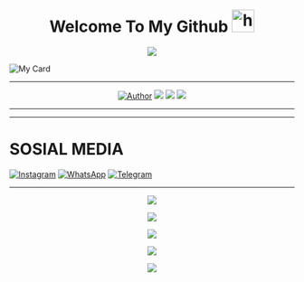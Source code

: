 <h1 align="center">Welcome To My Github <img src="https://user-images.githubusercontent.com/1303154/88677602-1635ba80-d120-11ea-84d8-d263ba5fc3c0.gif" width="40px" alt="hi"><br></h1>
<p align="center">
<img src="https://gpvc.arturio.dev/hansalrl" />
</p>

![My Card](https://cardivo.vercel.app/api?name=Hans%20&description=Hi,%20i%27m%20a%20back%20end%20web%20developer%20and%20i%27m%2010%20y.o.%20Nice%20to%20meet%20you%20%F0%9F%91%8B&image=https://i.ibb.co/Tm8z05t/pp-hans.jpg&backgroundColor=%23ecf0f1&instagram=creazyuwetea&github=Hansalrl&twitter=creazyuwetea&pattern=leaf&colorPattern=%23eaeaea)

___
<p align="center">
  <a href="https://github.com/Hansalrl"><img title="Author" src="https://img.shields.io/badge/Author-Hansalrl-red.svg?style=for-the-badge&logo=github" /></a>
  <img src="https://img.shields.io/badge/Node.js-43853D?style=for-the-badge&logo=node.js&logoColor=white" />
  <img src="https://img.shields.io/badge/TypeScript-007ACC?style=for-the-badge&logo=typescript&logoColor=white" />
  <img src="https://img.shields.io/badge/HTML5-E34F26?style=for-the-badge&logo=html5&logoColor=white" />
</p>

___

___

 # SOSIAL MEDIA 

[![Instagram](https://img.shields.io/badge/Instagram-ff63f0?style=for-the-badge&logo=instagram&logoColor=white)](https://ig.me/creazyuwetea)
[![WhatsApp](https://img.shields.io/badge/WhatsApp-25D366?style=for-the-badge&logo=whatsapp&logoColor=white)](https://wa.me/6289525609596)
[![Telegram](https://img.shields.io/badge/Telegram-009bff?style=for-the-badge&logo=telegram&logoColor=white)](https://t.me/creazyuwetea)

___
<p align="center">
  <img src="https://img.shields.io/badge/-JavaScript-black?style=flat-square&logo=javascript" />
</p>

<p align="center">
  <a href="https://github.com/Hansalrl"><img src="https://github-readme-stats.vercel.app/api?username=Hansalrl&theme=tokyonight&show_icons=true" /></a>
</p>

<p align="center">
  <a href="https://github.com/Hansalrl"><img src="https://github-readme-streak-stats.herokuapp.com?user=Hansalrl&theme=tokyonight&hide_border=false&properties=background&border=%239611C5FF" /></a>
</p>

<p align="center">
  <a href="https://github.com/Hansalrl"><img src="https://github-readme-stats.vercel.app/api/top-langs?username=Hansalrl&theme=tokyonight&layout=compact" /></a>
</p>
  
<p align="center">
  <a href="https://github.com/Hansalrl"><img src="https://github-profile-trophy.vercel.app/?username=Hansalrl&theme=radical&margin-w=20&no-bg=true&no-frame=false" /><a>
</p>

